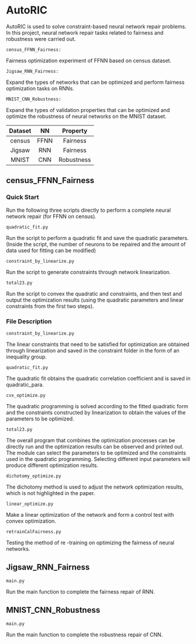 # AutoRIC

AutoRIC is used to solve constraint-based neural network repair problems. In this project, neural network repair tasks related to fairness and robustness were carried out.

```
census_FFNN_Fairness:
```

Fairness optimization experiment of FFNN based on census dataset.

```
Jigsaw_RNN_Fairness:
```

Expand the types of networks that can be optimized and perform fairness optimization tasks on RNNs.

```
MNIST_CNN_Robustness:
```

Expand the types of validation properties that can be optimized and optimize the robustness of neural networks on the MNIST dataset.

| Dataset |  NN  |  Property  |
| :-----: | :--: | :--------: |
| census  | FFNN |  Fairness  |
| Jigsaw  | RNN  |  Fairness  |
|  MNIST  | CNN  | Robustness |



## census_FFNN_Fairness

### Quick Start

Run the following three scripts directly to perform a complete neural network repair (for FFNN on census).

```
quadratic_fit.py
```

Run the script to perform a quadratic fit and save the quadratic parameters.(Inside the script, the number of neurons to be repaired and the amount of data used for fitting can be modified)

```
constraint_by_linearize.py
```

Run the script to generate constraints through network linearization.

```
total23.py
```

Run the script to convex the quadratic and constraints, and then test and output the optimization results (using the quadratic parameters and linear constraints from the first two steps).

### File Description

```
constraint_by_linearize.py
```

The linear constraints that need to be satisfied for optimization are obtained through linearization and saved in the constraint folder in the form of an inequality group.

```
quadratic_fit.py
```

The quadratic fit obtains the quadratic correlation coefficient and is saved in quadratic_para.

```
cvx_optimize.py
```

The quadratic programming is solved according to the fitted quadratic form and the constraints constructed by linearization to obtain the values of the parameters to be optimized.

```
total23.py
```

The overall program that combines the optimization processes can be directly run and the optimization results can be observed and printed out. The module can select the parameters to be optimized and the constraints used in the quadratic programming. Selecting different input parameters will produce different optimization results.

```
dichotomy_optimize.py
```

The dichotomy method is used to adjust the network optimization results, which is not highlighted in the paper.

```
linear_optimize.py
```

Make a linear optimization of the network and form a control test with convex optimization.

```
retrainCalFairness.py
```

Testing the method of re -training on optimizing the fairness of neural networks.

## Jigsaw_RNN_Fairness

```
main.py
```

Run the main function to complete the fairness repair of RNN.

## MNIST_CNN_Robustness

```
main.py
```

Run the main function to complete the robustness repair of CNN.

